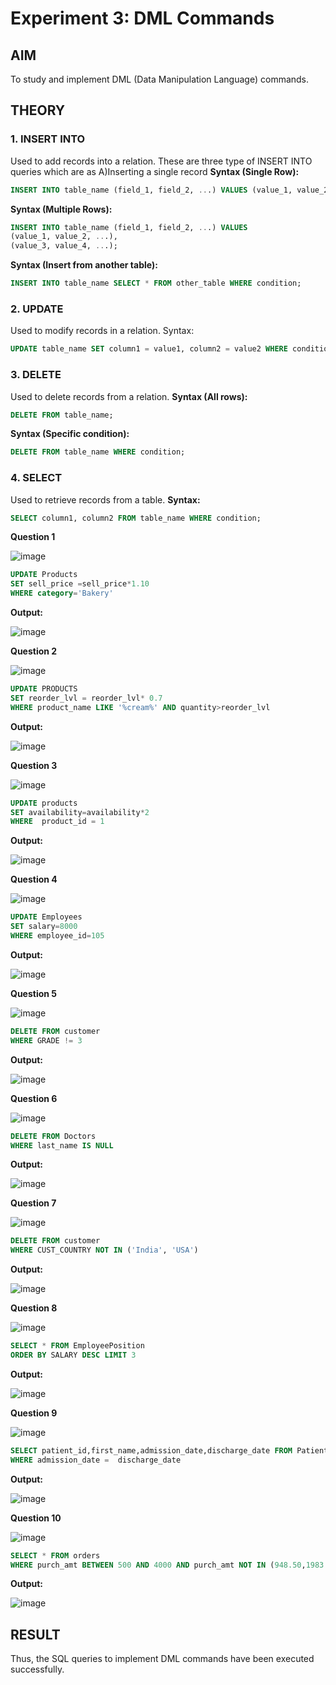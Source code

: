 # Experiment 3: DML Commands

## AIM
To study and implement DML (Data Manipulation Language) commands.

## THEORY

### 1. INSERT INTO
Used to add records into a relation.
These are three type of INSERT INTO queries which are as
A)Inserting a single record
**Syntax (Single Row):**
```sql
INSERT INTO table_name (field_1, field_2, ...) VALUES (value_1, value_2, ...);
```
**Syntax (Multiple Rows):**
```sql
INSERT INTO table_name (field_1, field_2, ...) VALUES
(value_1, value_2, ...),
(value_3, value_4, ...);
```
**Syntax (Insert from another table):**
```sql
INSERT INTO table_name SELECT * FROM other_table WHERE condition;
```
### 2. UPDATE
Used to modify records in a relation.
Syntax:
```sql
UPDATE table_name SET column1 = value1, column2 = value2 WHERE condition;
```
### 3. DELETE
Used to delete records from a relation.
**Syntax (All rows):**
```sql
DELETE FROM table_name;
```
**Syntax (Specific condition):**
```sql
DELETE FROM table_name WHERE condition;
```
### 4. SELECT
Used to retrieve records from a table.
**Syntax:**
```sql
SELECT column1, column2 FROM table_name WHERE condition;
```
**Question 1**

![image](https://github.com/user-attachments/assets/27a2402a-b3f1-4d37-aea8-9cdcab8104f4)

```sql
UPDATE Products
SET sell_price =sell_price*1.10
WHERE category='Bakery'
```

**Output:**

![image](https://github.com/user-attachments/assets/6046fbd6-d8c4-42dd-a28d-c3a1e4845390)

**Question 2**

![image](https://github.com/user-attachments/assets/7d87e11d-78b1-4519-92ce-d21ca723ff69)

```sql
UPDATE PRODUCTS
SET reorder_lvl = reorder_lvl* 0.7
WHERE product_name LIKE '%cream%' AND quantity>reorder_lvl
```

**Output:**

![image](https://github.com/user-attachments/assets/56e21be8-4272-472d-add1-99beee9214ec)

**Question 3**

![image](https://github.com/user-attachments/assets/0ff8a38d-c2ce-4163-9614-58f51623d340)

```sql
UPDATE products
SET availability=availability*2
WHERE  product_id = 1
```

**Output:**

![image](https://github.com/user-attachments/assets/a2a7e014-d957-4cce-98e9-2ec9f9dae3dc)

**Question 4**

![image](https://github.com/user-attachments/assets/9c9ebea3-7931-4357-bb78-3cf2e003bb33)

```sql
UPDATE Employees
SET salary=8000
WHERE employee_id=105
```

**Output:**

![image](https://github.com/user-attachments/assets/3294f976-b436-43d9-a26d-edc7217a106b)

**Question 5**

![image](https://github.com/user-attachments/assets/1c9459c5-1ca9-4dc3-9c1a-27ca47a551f7)

```sql
DELETE FROM customer
WHERE GRADE != 3
```

**Output:**

![image](https://github.com/user-attachments/assets/46e42085-4299-4065-9714-872a9a648f64)

**Question 6**

![image](https://github.com/user-attachments/assets/12deeb76-bd5c-47f4-85cf-bc0bc55d22da)

```sql
DELETE FROM Doctors 
WHERE last_name IS NULL
```

**Output:**

![image](https://github.com/user-attachments/assets/208071c2-42ab-4e4e-8299-3eb766aa144e)

**Question 7**

![image](https://github.com/user-attachments/assets/4af5cc53-bee9-4de5-8d0c-80c40a08d3ce)

```sql
DELETE FROM customer 
WHERE CUST_COUNTRY NOT IN ('India', 'USA')
```

**Output:**

![image](https://github.com/user-attachments/assets/8adb8591-6f30-41f3-afd8-e302a2591a27)

**Question 8**

![image](https://github.com/user-attachments/assets/0d916e13-889b-4d70-9a24-4e7b1e9ebcba)

```sql
SELECT * FROM EmployeePosition
ORDER BY SALARY DESC LIMIT 3
```

**Output:**

![image](https://github.com/user-attachments/assets/0de0461d-1a42-4852-a93f-8de83ac1d407)

**Question 9**

![image](https://github.com/user-attachments/assets/e776eef3-049f-4210-9b58-3b10d713a5e2)

```sql
SELECT patient_id,first_name,admission_date,discharge_date FROM Patients
WHERE admission_date =  discharge_date
```

**Output:**

![image](https://github.com/user-attachments/assets/ab0de0da-30d1-45c1-84c7-9bab11ea1d25)

**Question 10**

![image](https://github.com/user-attachments/assets/45ac9bc3-d6ec-4394-ac29-1d5d5f431630)

```sql
SELECT * FROM orders
WHERE purch_amt BETWEEN 500 AND 4000 AND purch_amt NOT IN (948.50,1983.43)
```

**Output:**

![image](https://github.com/user-attachments/assets/b1b5742d-a4e5-4a41-af39-6b53c4e1ffb9)

## RESULT
Thus, the SQL queries to implement DML commands have been executed successfully.
